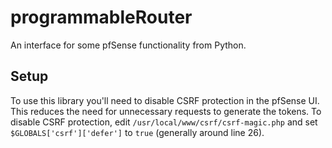 # programmableRouter

An interface for some pfSense functionality from Python.

## Setup

To use this library you'll need to disable CSRF protection in the pfSense  UI. This reduces the need for unnecessary requests to generate the tokens. To disable CSRF protection, edit `/usr/local/www/csrf/csrf-magic.php` and set `$GLOBALS['csrf']['defer']` to `true` (generally around line 26).